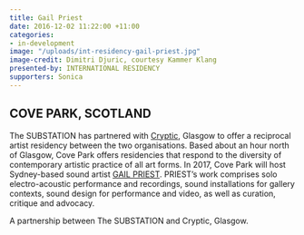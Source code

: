 ```yaml
---
title: Gail Priest
date: 2016-12-02 11:22:00 +11:00
categories:
- in-development
image: "/uploads/int-residency-gail-priest.jpg"
image-credit: Dimitri Djuric, courtesy Kammer Klang
presented-by: INTERNATIONAL RESIDENCY
supporters: Sonica
---
```


## COVE PARK, SCOTLAND

The SUBSTATION has partnered with [Cryptic](http://www.cryptic.org.uk/), Glasgow to offer a reciprocal artist residency between the two organisations. Based about an hour north of Glasgow, Cove Park offers residencies that respond to the diversity of contemporary artistic practice of all art forms. In 2017, Cove Park will host Sydney-based sound artist [GAIL PRIEST](http://www.gailpriest.net/). PRIEST’s work comprises solo electro-acoustic performance and recordings, sound installations for gallery contexts, sound design for performance and video, as well as curation, critique and advocacy.

A partnership between The SUBSTATION and Cryptic, Glasgow.



